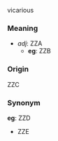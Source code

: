 vicarious
### Meaning
+ _adj_: ZZA
    + __eg__: ZZB

### Origin

ZZC

### Synonym

__eg__: ZZD

+ ZZE


